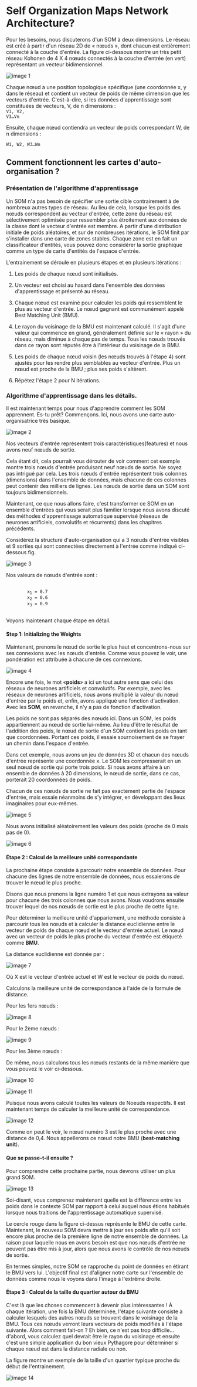# Self Organization Maps Network Architecture?

Pour les besoins, nous discuterons d'un SOM à deux dimensions. Le réseau est créé à partir d'un réseau 2D de « nœuds », dont chacun est entièrement connecté à la couche d'entrée. La figure ci-dessous montre un très petit réseau Kohonen de 4 X 4 nœuds connectés à la couche d'entrée (en vert) représentant un vecteur bidimensionnel.

![image 1](images/1.png)

Chaque nœud a une position topologique spécifique (une coordonnée x, y dans le réseau) et contient un vecteur de poids de même dimension que les vecteurs d'entrée. C'est-à-dire, si les données d'apprentissage sont constituées de vecteurs, V, de n dimensions :<br/>
<code>V1, V2, V3…Vn</code>

Ensuite, chaque nœud contiendra un vecteur de poids correspondant W, de n dimensions :<br/>

<code>W1, W2, W3…Wn</code>

## Comment fonctionnent les cartes d'auto-organisation ?

### Présentation de l'algorithme d'apprentissage

Un SOM n'a pas besoin de spécifier une sortie cible contrairement à de nombreux autres types de réseau. Au lieu de cela, lorsque les poids des nœuds correspondent au vecteur d'entrée, cette zone du réseau est sélectivement optimisée pour ressembler plus étroitement aux données de la classe dont le vecteur d'entrée est membre. A partir d'une distribution initiale de poids aléatoires, et sur de nombreuses itérations, le SOM finit par s'installer dans une carte de zones stables. Chaque zone est en fait un classificateur d'entités, vous pouvez donc considérer la sortie graphique comme un type de carte d'entités de l'espace d'entrée.

L'entrainement se déroule en plusieurs étapes et en plusieurs itérations :

1. Les poids de chaque nœud sont initialisés.
   
2. Un vecteur est choisi au hasard dans l'ensemble des données d'apprentissage et présenté au réseau.
   
3. Chaque nœud est examiné pour calculer les poids qui ressemblent le plus au vecteur d'entrée. Le nœud gagnant est communément appelé Best Matching Unit (BMU).
   
4. Le rayon du voisinage de la BMU est maintenant calculé. Il s'agit d'une valeur qui commence en grand, généralement définie sur le « rayon » du réseau, mais diminue à chaque pas de temps. Tous les nœuds trouvés dans ce rayon sont réputés être à l'intérieur du voisinage de la BMU.
   
5. Les poids de chaque nœud voisin (les nœuds trouvés à l'étape 4) sont ajustés pour les rendre plus semblables au vecteur d'entrée. Plus un nœud est proche de la BMU ; plus ses poids s'altèrent.
   
6. Répétez l'étape 2 pour N itérations.

### Algorithme d'apprentissage dans les détails.

Il est maintenant temps pour nous d'apprendre comment les SOM apprennent. Es-tu prêt? Commençons. Ici, nous avons une carte auto-organisatrice très basique.

![image 2](images/2.png)

Nos vecteurs d'entrée représentent trois caractéristiques(features) et nous avons neuf nœuds de sortie.

Cela étant dit, cela pourrait vous dérouter de voir comment cet exemple montre trois nœuds d'entrée produisant neuf nœuds de sortie. Ne soyez pas intrigué par cela. Les trois nœuds d'entrée représentent trois colonnes (dimensions) dans l'ensemble de données, mais chacune de ces colonnes peut contenir des milliers de lignes. Les nœuds de sortie dans un SOM sont toujours bidimensionnels.

Maintenant, ce que nous allons faire, c'est transformer ce SOM en un ensemble d'entrées qui vous serait plus familier lorsque nous avons discuté des méthodes d'apprentissage automatique supervisé (réseaux de neurones artificiels, convolutifs et récurrents) dans les chapitres précédents.

Considérez la structure d'auto-organisation qui a 3 nœuds d'entrée visibles et 9 sorties qui sont connectées directement à l'entrée comme indiqué ci-dessous fig.

![image 3](images/3.png)

Nos valeurs de nœuds d'entrée sont :
<pre>
    <code>
        x<sub>1</sub> = 0.7
        x<sub>2</sub> = 0.6
        x<sub>3</sub> = 0.9
    </code>
</pre>
Voyons maintenant chaque étape en détail.

#### Step 1: Initializing the Weights

Maintenant, prenons le nœud de sortie le plus haut et concentrons-nous sur ses connexions avec les nœuds d'entrée. Comme vous pouvez le voir, une pondération est attribuée à chacune de ces connexions.

![image 4](images/4.png)

Encore une fois, le mot «**poids**» a ici un tout autre sens que celui des réseaux de neurones artificiels et convolutifs. Par exemple, avec les réseaux de neurones artificiels, nous avons multiplié la valeur du nœud d'entrée par le poids et, enfin, avons appliqué une fonction d'activation. Avec les **SOM**, en revanche, il n'y a pas de fonction d'activation.

Les poids ne sont pas séparés des nœuds ici. Dans un SOM, les poids appartiennent au nœud de sortie lui-même. Au lieu d'être le résultat de l'addition des poids, le nœud de sortie d'un SOM contient les poids en tant que coordonnées. Portant ces poids, il essaie sournoisement de se frayer un chemin dans l'espace d'entrée.

Dans cet exemple, nous avons un jeu de données 3D et chacun des nœuds d'entrée représente une coordonnée x. Le SOM les compresserait en un seul nœud de sortie qui porte trois poids. Si nous avons affaire à un ensemble de données à 20 dimensions, le nœud de sortie, dans ce cas, porterait 20 coordonnées de poids.

Chacun de ces nœuds de sortie ne fait pas exactement partie de l'espace d'entrée, mais essaie néanmoins de s'y intégrer, en développant des lieux imaginaires pour eux-mêmes.

![image 5](images/5.png)

Nous avons initialisé aléatoirement les valeurs des poids (proche de 0 mais pas de 0).

![image 6](images/6.png)

#### Étape 2 : Calcul de la meilleure unité correspondante

La prochaine étape consiste à parcourir notre ensemble de données. Pour chacune des lignes de notre ensemble de données, nous essaierons de trouver le nœud le plus proche.

Disons que nous prenons la ligne numéro 1 et que nous extrayons sa valeur pour chacune des trois colonnes que nous avons. Nous voudrons ensuite trouver lequel de nos nœuds de sortie est le plus proche de cette ligne.

Pour déterminer la meilleure unité d'appariement, une méthode consiste à parcourir tous les nœuds et à calculer la distance euclidienne entre le vecteur de poids de chaque nœud et le vecteur d'entrée actuel. Le nœud avec un vecteur de poids le plus proche du vecteur d'entrée est étiqueté comme **BMU**.

La distance euclidienne est donnée par :

![image 7](images/7.png)

Où X est le vecteur d'entrée actuel et W est le vecteur de poids du nœud.

Calculons la meilleure unité de correspondance à l'aide de la formule de distance.

Pour les 1ers nœuds :

![image 8](images/8.png)

Pour le 2ème nœuds :

![image 9](images/9.png)

Pour les 3ème nœuds :

De même, nous calculons tous les nœuds restants de la même manière que vous pouvez le voir ci-dessous.

![image 10](images/10.png)

![image 11](images/11.png)

Puisque nous avons calculé toutes les valeurs de Noeuds respectifs. Il est maintenant temps de calculer la meilleure unité de correspondance.

![image 12](images/12.png)

Comme on peut le voir, le nœud numéro 3 est le plus proche avec une distance de 0,4. Nous appellerons ce nœud notre BMU (**best-matching unit**).

#### Que se passe-t-il ensuite ?

Pour comprendre cette prochaine partie, nous devrons utiliser un plus grand SOM.

![image 13](images/13.png)

Soi-disant, vous comprenez maintenant quelle est la différence entre les poids dans le contexte SOM par rapport à celui auquel nous étions habitués lorsque nous traitions de l'apprentissage automatique supervisé.

Le cercle rouge dans la figure ci-dessus représente le BMU de cette carte. Maintenant, le nouveau SOM devra mettre à jour ses poids afin qu'il soit encore plus proche de la première ligne de notre ensemble de données. La raison pour laquelle nous en avons besoin est que nos nœuds d'entrée ne peuvent pas être mis à jour, alors que nous avons le contrôle de nos nœuds de sortie.

En termes simples, notre SOM se rapproche du point de données en étirant le BMU vers lui. L'objectif final est d'aligner notre carte sur l'ensemble de données comme nous le voyons dans l'image à l'extrême droite.

#### Étape 3 : Calcul de la taille du quartier autour du BMU

C'est là que les choses commencent à devenir plus intéressantes ! À chaque itération, une fois la BMU déterminée, l'étape suivante consiste à calculer lesquels des autres nœuds se trouvent dans le voisinage de la BMU. Tous ces nœuds verront leurs vecteurs de poids modifiés à l'étape suivante. Alors comment fait-on ? Eh bien, ce n'est pas trop difficile… d'abord, vous calculez quel devrait être le rayon du voisinage et ensuite c'est une simple application du bon vieux Pythagore pour déterminer si chaque nœud est dans la distance radiale ou non.

La figure montre un exemple de la taille d'un quartier typique proche du début de l'entrainement.

![image 14](images/14.png)